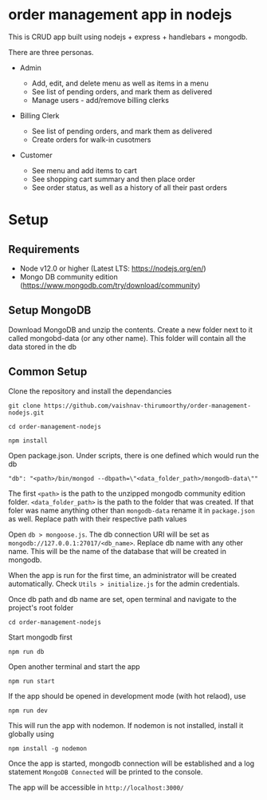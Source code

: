 # order management app in nodejs

This is CRUD app built using nodejs + express + handlebars + mongodb. 

There are three personas.

* Admin 
  * Add, edit, and delete menu as well as items in a menu
  * See list of pending orders, and mark them as delivered
  * Manage users - add/remove billing clerks

* Billing Clerk
  * See list of pending orders, and mark them as delivered
  * Create orders for walk-in cusotmers

* Customer
  * See menu and add items to cart
  * See shopping cart summary and then place order
  * See order status, as well as a history of all their past orders


# Setup

## Requirements

* Node v12.0 or higher (Latest LTS: https://nodejs.org/en/)
* Mongo DB community edition (https://www.mongodb.com/try/download/community)

## Setup MongoDB

Download MongoDB and unzip the contents. Create a new folder next to it called mongobd-data (or any other name). This folder will contain all the data stored in the db

## Common Setup

Clone the repository and install the dependancies 


    git clone https://github.com/vaishnav-thirumoorthy/order-management-nodejs.git

    cd order-management-nodejs

    npm install


Open package.json. Under scripts, there is one defined which would run the db

    "db": "<path>/bin/mongod --dbpath=\"<data_folder_path>/mongodb-data\""

The first `<path>` is the path to the unzipped mongodb community edition folder. `<data_folder_path>` is the path to the folder that was created. If that foler was name anything other than `mongodb-data` rename it in `package.json` as well. Replace path with their respective path values

Open `db > mongoose.js`. The db connection URI will be set as `mongodb://127.0.0.1:27017/<db_name>`. Replace db name with any other name. This will be the name of the database that will be created in mongodb.

When the app is run for the first time, an administrator will be created automatically. Check `Utils > initialize.js` for the admin credentials.

Once db path and db name are set, open terminal and navigate to the project's root folder

    cd order-management-nodejs

Start mongodb first

    npm run db

Open another terminal and start the app

    npm run start
   
If the app should be opened in development mode (with hot relaod), use

    npm run dev
    
This will run the app with nodemon. If nodemon is not installed, install it globally using 

    npm install -g nodemon 
    
Once the app is started, mongodb connection will be established and a log statement `MongoDB Connected` will be printed to the console.

The app will be accessible in `http://localhost:3000/`
